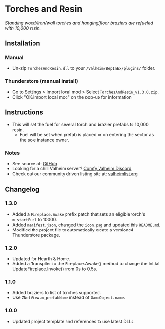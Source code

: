 ﻿# Torches and Resin

*Standing wood/iron/wall torches and hanging/floor braziers are refueled with 10,000 resin.*

## Installation

### Manual

  * Un-zip `TorchesAndResin.dll` to your `/Valheim/BepInEx/plugins/` folder.

### Thunderstore (manual install)

  * Go to Settings > Import local mod > Select `TorchesAndResin_v1.3.0.zip`.
  * Click "OK/Import local mod" on the pop-up for information.

## Instructions

  * This will set the fuel for several torch and brazier prefabs to 10,000 resin.
    * Fuel will be set when prefab is placed or on entering the sector as the sole instance owner.

### Notes

  * See source at: [GitHub](https://github.com/redseiko/ComfyMods/tree/main/TorchesAndResin).
  * Looking for a chill Valheim server? [Comfy Valheim Discord](https://discord.gg/ameHJz5PFk)
  * Check out our community driven listing site at: [valheimlist.org](https://valheimlist.org/)

## Changelog

### 1.3.0

  * Added a `Fireplace.Awake` prefix patch that sets an eligible torch's `m_startFuel` to 10000.
  * Added `manifest.json`, changed the `icon.png` and updated this `README.md`.
  * Modified the project file to automatically create a versioned Thunderstore package.

### 1.2.0

  * Updated for Hearth & Home.
  * Added a Transpiler to the Fireplace.Awake() method to change the initial UpdateFireplace.Invoke() from 0s to 0.5s.

### 1.1.0

  * Added braziers to list of torches supported.
  * Use `ZNetView.m_prefabName` instead of `GameObject.name`.

### 1.0.0

  * Updated project template and references to use latest DLLs.